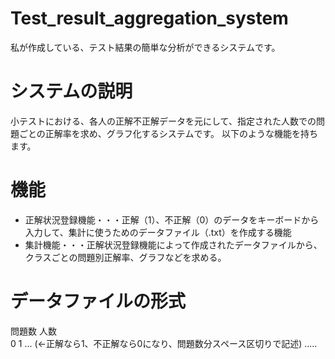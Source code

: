 # Test_result_aggregation_system
私が作成している、テスト結果の簡単な分析ができるシステムです。

# システムの説明
小テストにおける、各人の正解不正解データを元にして、指定された人数での問題ごとの正解率を求め、グラフ化するシステムです。
以下のような機能を持ちます。

# 機能
* 正解状況登録機能・・・正解（1）、不正解（0）のデータをキーボードから入力して、集計に使うためのデータファイル（.txt）を作成する機能
* 集計機能・・・正解状況登録機能によって作成されたデータファイルから、クラスごとの問題別正解率、グラフなどを求める。

# データファイルの形式
問題数 人数  
0 1 ...   (←正解なら1、不正解なら0になり、問題数分スペース区切りで記述)
.....
